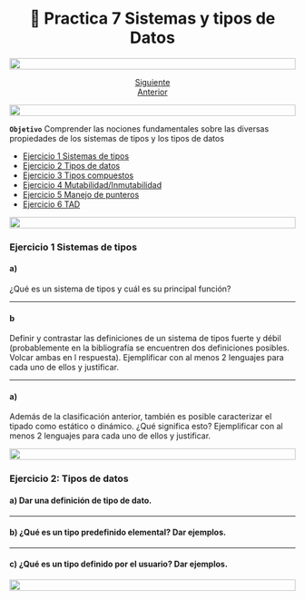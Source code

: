 <h1 align="center"> 📝 Practica 7 Sistemas y tipos de Datos</h1>

<img src= 'https://i.gifer.com/origin/8c/8cd3f1898255c045143e1da97fbabf10_w200.gif' height="20" width="100%">

<div align="center">

[Siguiente](/Documentos/Practica6.md)<br>
[Anterior](/Documentos/Practica8.md)

</div>

<img src= 'https://i.gifer.com/origin/8c/8cd3f1898255c045143e1da97fbabf10_w200.gif' height="20" width="100%">

**`Objetivo`** Comprender las nociones fundamentales sobre las diversas propiedades de los sistemas de tipos y los tipos de datos

- [Ejercicio 1 Sistemas de tipos](#ejercicio-1)
- [Ejercicio 2 Tipos de datos](#ejercicio-2)
- [Ejercicio 3 Tipos compuestos](#ejercicio-3)
- [Ejercicio 4 Mutabilidad/Inmutabilidad](#ejercicio-4)
- [Ejercicio 5 Manejo de punteros](#ejercicio-5)
- [Ejercicio 6 TAD](#ejercicio-6)

<img src= 'https://i.gifer.com/origin/8c/8cd3f1898255c045143e1da97fbabf10_w200.gif' height="20" width="100%">

### Ejercicio 1 Sistemas de tipos

#### a)
¿Qué es un sistema de tipos y cuál es su principal función?

---

#### b 
Definir y contrastar las definiciones de un sistema de tipos fuerte y débil (probablemente en la bibliografía se encuentren dos definiciones posibles. Volcar ambas en l respuesta). Ejemplificar con al menos 2 lenguajes para cada uno de ellos y justificar.

---

#### a) 
Además de la clasificación anterior, también es posible caracterizar el tipado como estático o dinámico. ¿Qué significa esto? Ejemplificar con al menos 2 lenguajes para cada uno de ellos y justificar.


<img src= 'https://i.gifer.com/origin/8c/8cd3f1898255c045143e1da97fbabf10_w200.gif' height="20" width="100%">

### Ejercicio 2: Tipos de datos

#### a) Dar una definición de tipo de dato.

---

#### b) ¿Qué es un tipo predefinido elemental? Dar ejemplos.

---

#### c) ¿Qué es un tipo definido por el usuario? Dar ejemplos.

<img src= 'https://i.gifer.com/origin/8c/8cd3f1898255c045143e1da97fbabf10_w200.gif' height="20" width="100%">
